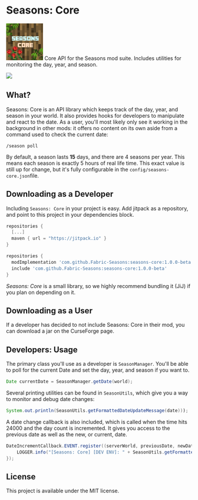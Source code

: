 # Seasons: Core
<img src="https://github.com/Fabric-Seasons/seasons-core/blob/master/src/main/resources/assets/seasonscore/icon.png" width="100" height="100">
Core API for the Seasons mod suite. Includes utilities for monitoring the day, year, and season.

[![](https://jitpack.io/v/Fabric-Seasons/seasons-core.svg)](https://jitpack.io/#Fabric-Seasons/seasons-core)

## What?
  Seasons: Core is an API library which keeps track of the day, year, and season in your world. It also provides hooks for developers to manipulate and react to the date. As a user, you'll most likely only see it working in the background in other mods: it offers no content on its own aside from a command used to check the current date:

```
/season poll
```

By default, a season lasts **15** days, and there are 4 seasons per year. This means each season is exactly 5 hours of real life time. This exact value is still up for change, but it's fully configurable in the `config/seasons-core.json`file.

## Downloading as a Developer
Including `Seasons: Core` in your project is easy. Add jitpack as a repository, and point to this project in your dependencies block.
```gradle
repositories {
  [...]
  maven { url = "https://jitpack.io" }
}
```

```gradle
repositories {
  modImplementation 'com.github.Fabric-Seasons:seasons-core:1.0.0-beta'
  include 'com.github.Fabric-Seasons:seasons-core:1.0.0-beta'
}
```

*Seasons: Core* is a small library, so we highly recommend bundling it (JiJ) if you plan on depending on it.

## Downloading as a User
If a developer has decided to not include Seasons: Core in their mod, you can download a jar on the CurseForge page.

## Developers: Usage
The primary class you'll use as a developer is `SeasonManager`. You'll be able to poll for the current Date and set the day, year, and season if you want to.

```java
Date currentDate = SeasonManager.getDate(world);
```

Several printing utilities can be found in `SeasonUtils`, which give you a way to monitor and debug date changes:
```java
System.out.println(SeasonUtils.getFormattedDateUpdateMessage(date)));
```

A date change callback is also included, which is called when the time hits 24000 and the day count is incremented.
It gives you access to the previous date as well as the new, or current, date.

```java
DateIncrementCallback.EVENT.register((serverWorld, previousDate, newDate) -> {
	LOGGER.info("[Seasons: Core] [DEV ENV]: " + SeasonUtils.getFormattedDateUpdateMessage(newDate));
});
```

## License
This project is available under the MIT license.
